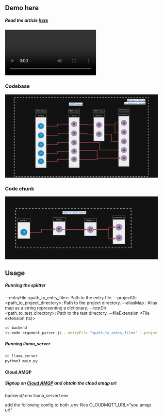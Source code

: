 ## Demo here 
##### Read the article [here](https://medium.com/@raiharsh88/is-4k-context-length-enough-93decf6c7093)
<video  autoply>
  <source src="./assets/demo2.mp4" type="video/mp4">
</video>

### Codebase
<img src="./assets/codebase.png" alt="Image">

### Code chunk

<img src="./assets/function.png" alt="Image">



## Usage 

##### Running the splitter


--entryFile <path_to_entry_file>: Path to the entry file.
--projectDir <path_to_project_directory>: Path to the project directory.
--aliasMap <map>: Alias map as a string representing a dictionary.
--testDir <path_to_test_directory>: Path to the test directory.
--fileExtension <File extension (ts)>


```bash
cd backend
ts-node argument_parser.js --entryFile "<path_to_entry_file>" --projectDir "<path_to_project_directory>" --aliasMap "{ '@src': '/home/harsh/chat-stocks/test_app/' }" --testDir "<path_to_test_directory>" --fileExtension 'ts'
```

##### Running llama_server

```bash
cd llama_server
python3 main.py
```


#### Cloud AMQP 
##### Signup on [Cloud AMQP](https://github.com/user/repo/blob/branch/other_file.md) and obtain the cloud amqp url

backend/.env
llama_server/.env

add the following config to both .env files
CLOUDMQTT_URL="you amqp url"
